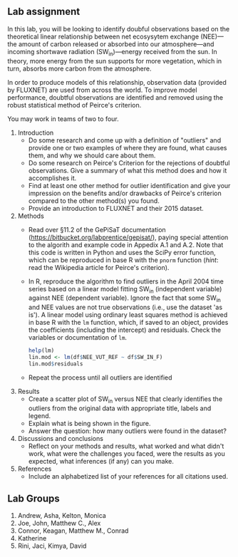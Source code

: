 ## Lab assignment

In this lab, you will be looking to identify doubful observations based on the theoretical linear relationship between net ecosysytem exchange (NEE)&mdash;the amount of carbon released or absorbed into our atmosphere&mdash;and incoming shortwave radiation (SW<sub>in</sub>)&mdash;energy received from the sun. 
In theory, more energy from the sun supports for more vegetation, which in turn, absorbs more carbon from the atmosphere.

In order to produce models of this relationship, observation data (provided by FLUXNET) are used from across the world.
To improve model performance, doubtful observations are identified and removed using the robust statistical method of Peirce's criterion.

You may work in teams of two to four.

1. Introduction
   - Do some research and come up with a definition of "outliers" and provide one or two examples of where they are found, what causes them, and why we should care about them.
   - Do some research on Peirce's Criterion for the rejections of doubtful observations.
       Give a summary of what this method does and how it accomplishes it.
   - Find at least one other method for outlier identification and give your impression on the benefits and/or drawbacks of Peirce's criterion compared to the other method(s) you found.
   - Provide an introduction to FLUXNET and their 2015 dataset. 
2. Methods 
    - Read over &sect;11.2 of the GePiSaT documentation (https://bitbucket.org/labprentice/gepisat/), paying special attention to the algorith and example code in Appedix A.1 and A.2. 
        Note that this code is written in Python and uses the SciPy error function, which can be reproduced in base R with the `pnorm` function (*hint*: read the Wikipedia article for Peirce's criterion).
    - In R, reproduce the algorithm to find outliers in the April 2004 time series based on a linear model fitting SW<sub>in</sub> (independent variable) against NEE (dependent variable). 
        Ignore the fact that some SW<sub>in</sub> and NEE values are not true observations (i.e., use the dataset 'as is').
        A linear model using ordinary least squares method is achieved in base R with the `lm` function, which, if saved to an object, provides the coefficients (including the intercept) and residuals.
        Check the variables or documentation of `lm`.

        ```R
        help(lm)
        lin.mod <- lm(df$NEE_VUT_REF ~ df$SW_IN_F)
        lin.mod$residuals
        ```
    - Repeat the process until all outliers are identified
3. Results
    - Create a scatter plot of SW<sub>in</sub> versus NEE that clearly identifies the outliers from the original data with appropriate title, labels and legend.
    - Explain what is being shown in the figure.
    - Answer the question: how many outliers were found in the dataset?
4. Discussions and conclusions
    - Reflect on your methods and results, what worked and what didn't work, what were the challenges you faced, were the results as you expected, what inferences (if any) can you make.
5. References
     - Include an alphabetized list of your references for all citations used.

## Lab Groups

1. Andrew, Asha, Kelton, Monica
2. Joe, John, Matthew C., Alex
3. Connor, Keagan, Matthew M., Conrad
4. Katherine
5. Rini, Jaci, Kimya, David
